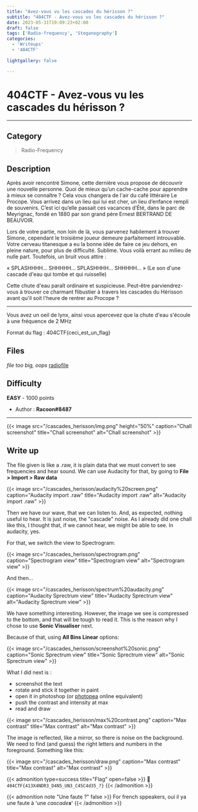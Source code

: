 ```yaml
---
title: "Avez-vous vu les cascades du hérisson ?"
subtitle: "404CTF - Avez-vous vu les cascades du hérisson ?"
date: 2023-05-31T19:09:23+02:00
draft: false
tags: ['Radio-frequency', 'Steganography']
categories:
  - 'Writeups'
  - '404CTF'
  
lightgallery: false

---
```


# 404CTF - Avez-vous vu les cascades du hérisson ?
---

## Category

> Radio-Frequency

## Description

Après avoir rencontré Simone, cette dernière vous propose de découvrir une nouvelle personne. Quoi de mieux qu’un cache-cache pour apprendre à mieux se connaître ? Cela vous changera de l'air du café littéraire Le Procope.
Vous arrivez dans un lieu qui lui est cher, un lieu d’enfance rempli de souvenirs. C’est ici qu’elle passait ces vacances d’Été, dans le parc de Meyrignac, fondé en 1880 par son grand père Ernest BERTRAND DE BEAUVOIR.

Lors de votre partie, non loin de là, vous parvenez habilement à trouver Simone, cependant le troisième joueur demeure parfaitement introuvable. Votre cerveau titanesque a eu la bonne idée de faire ce jeu dehors, en pleine nature, pour plus de difficulté. Sublime. Vous voilà errant au milieu de nulle part. Toutefois, un bruit vous attire :

« SPLASHHHH... SHHHHH... SPLASHHHH... SHHHHH... » (Le son d'une cascade d'eau qui tombe et qui ruisselle)

Cette chute d'eau paraît ordinaire et suspicieuse. Peut-être parviendrez-vous à trouver ce charmant flibustier à travers les cascades du Hérisson avant qu'il soit l'heure de rentrer au Procope ?

---

Vous avez un oeil de lynx, ainsi vous apercevez que la chute d'eau s'écoule à une fréquence de 2 MHz

Format du flag : 404CTF{ceci_est_un_flag}

## Files

*file too big, oops*
[radiofile](/cascades_herisson/Herisson)

## Difficulty

**EASY** - 1000 points

- Author : **Racoon#8487**
---

{{< image src="/cascades_herisson/img.png" height="50%" caption="Chall screenshot" title="Chall screenshot" alt="Chall screenshot" >}}

## Write up

The file given is like a .raw, it is plain data that we must convert to see frequencies and hear sound.
We can use Audacity for that, by going to **File > Import > Raw data**

{{< image src="/cascades_herisson/audacity%20screen.png" caption="Audacity import .raw" title="Audacity import .raw" alt="Audacity import .raw" >}}

Then we have our wave, that we can listen to.
And, as expected, nothing useful to hear. It is just noise, the "cascade" noise.
As I already did one chall like this, I thought that, if we cannot hear, we might be able to see. In audacity, yes.

For that, we switch the view to Spectrogram: 

{{< image src="/cascades_herisson/spectrogram.png" caption="Spectrogram view" title="Spectrogram view" alt="Spectrogram view" >}}

And then...

{{< image src="/cascades_herisson/spectrum%20audacity.png" caption="Audacity Sprectrum view" title="Audacity Sprectrum view" alt="Audacity Sprectrum view" >}}

We have something interesting. However, the image we see is compressed to the bottom, and that will be tough to read it.
This is the reason why I chose to use **Sonic Visualiser** next.

Because of that, using **All Bins Linear** options:

{{< image src="/cascades_herisson/screenshot%20sonic.png" caption="Sonic Sprectrum view" title="Sonic Sprectrum view" alt="Sonic Sprectrum view" >}}
 
What I did next is :
- screenshot the text
- rotate and stick it together in paint
- open it in photoshop (or [photopea](https://www.photopea.com/) online equivalent)
- push the contrast and intensity at max
- read and draw

{{< image src="/cascades_herisson/max%20contrast.png" caption="Max contrast" title="Max contrast" alt="Max contrast" >}}

The image is reflected, like a mirror, so there is noise on the background. We need to find (and guess) the right letters and numbers in the foreground.
Something like this:

{{< image src="/cascades_herisson/draw.png" caption="Max contrast" title="Max contrast" alt="Max contrast" >}}

{{< admonition type=success title="Flag" open=false >}}
:triangular_flag_on_post: `404CTF{413X4NDR3_D4N5_UN3_C45C4d35_?}`
{{< /admonition >}}

{{< admonition note "Une faute ?" false >}}
For french sppeakers, oui il ya une faute à 'une *cascade**s***'
{{< /admonition >}}
